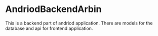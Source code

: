 # AndriodBackendArbin
This is a backend part of andriod application.
There are models for the database and api for frontend application.
